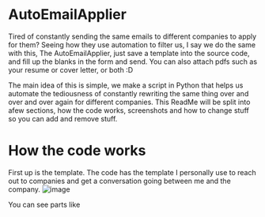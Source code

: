 # AutoEmailApplier
Tired of constantly sending the same emails to different companies to apply for them? Seeing how they use automation to filter us, I say we do the same with this, The AutoEmailApplier, just save a template into the source code, and fill up the blanks in the form and send. You can also attach pdfs such as your resume or cover letter, or both :D

The main idea of this is simple, we make a script in Python that helps us automate the tediousness of constantly rewriting the same thing over and over and over again for different companies. This ReadMe will be split into afew sections, how the code works, screenshots and how to change stuff so you can add and remove stuff.

# How the code works
First up is the template. The code has the template I personally use to reach out to companies and get a conversation going between me and the company.
![image](https://github.com/user-attachments/assets/db59a480-004a-4221-9056-74f7f1f0ebe7)

You can see parts like 

